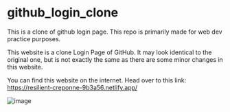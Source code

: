# github_login_clone
This is a clone of github login page. This repo is primarily made for web dev practice purposes.


This website is a clone Login Page of GitHub. It may look identical to the original one, but is not exactly the same as there are some minor changes in this website. 

You can find this website on the internet. Head over to this link: https://resilient-creponne-9b3a56.netlify.app/

![image](https://github.com/Anish15AG/github_login_clone/assets/143417142/66ef7fd4-5b9a-4430-a4b8-7edc4c5f6eff)
